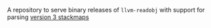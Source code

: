 A repository to serve binary releases of `llvm-readobj` with support for parsing
[version 3 stackmaps](https://llvm.org/docs/StackMaps.html#id10/)
